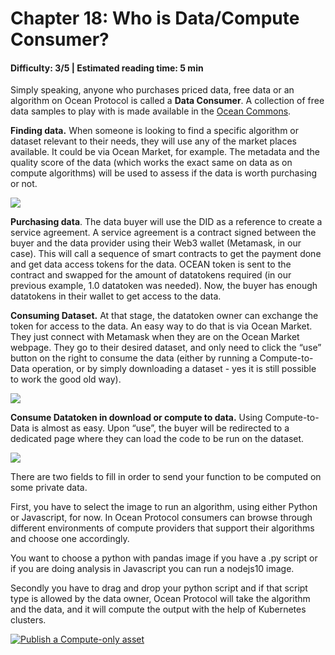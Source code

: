 # Chapter 18: Who is Data/Compute Consumer?

#### Difficulty: **3/5** \| Estimated reading time: **5 min**

<dialog character="mantaray">We’ve met the data fishes. Now let’s scrutinize the species who look to acquire data to build models: the data consumers.</dialog>

Simply speaking, anyone who purchases priced data, free data or an algorithm on Ocean Protocol is called a **Data Consumer**. A collection of free data samples to play with is made available in the [Ocean Commons](http://commons.oceanprotocol.com).

**Finding data.** When someone is looking to find a specific algorithm or dataset relevant to their needs, they will use any of the market places available. It could be via Ocean Market, for example. The metadata and the quality score of the data (which works the exact same on data as on compute algorithms) will be used to assess if the data is worth purchasing or not.

<img src="/images/chapter18_0.png" />

**Purchasing data**. The data buyer will use the DID as a reference to create a service agreement. A service agreement is a contract signed between the buyer and the data provider using their Web3 wallet (Metamask, in our case). This will call a sequence of smart contracts to get the payment done and get data access tokens for the data. OCEAN token is sent to the contract and swapped for the amount of datatokens required (in our previous example, 1.0 datatoken was needed). Now, the buyer has enough datatokens in their wallet to get access to the data.

**Consuming Dataset.** At that stage, the datatoken owner can exchange the token for access to the data. An easy way to do that is via Ocean Market. They just connect with Metamask when they are on the Ocean Market webpage. They go to their desired dataset, and only need to click the “use” button on the right to consume the data (either by running a Compute-to-Data operation, or by simply downloading a dataset - yes it is still possible to work the good old way).

<img src="/images/chapter18_1.png" />

**Consume Datatoken in download or compute to data.** Using Compute-to-Data is almost as easy. Upon “use”, the buyer will be redirected to a dedicated page where they can load the code to be run on the dataset.

<img src="/images/chapter18_2.png" />

There are two fields to fill in order to send your function to be computed on some private data.

First, you have to select the image to run an algorithm, using either Python or Javascript, for now. In Ocean Protocol consumers can browse through different environments of compute providers that support their algorithms and choose one accordingly.

You want to choose a python with pandas image if you have a .py script or if you are doing analysis in Javascript you can run a nodejs10 image.

Secondly you have to drag and drop your python script and if that script type is allowed by the data owner, Ocean Protocol will take the algorithm and the data, and it will compute the output with the help of Kubernetes clusters.

[![Publish a Compute-only asset](http://img.youtube.com/vi/dmvdARC6xxU/0.jpg)](https://www.youtube.com/watch?v=dmvdARC6xxU "Publish a Compute-only asset")